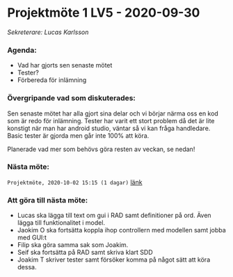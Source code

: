 # Projektmöte 1 LV5 - 2020-09-30
*Sekreterare: Lucas Karlsson*

### Agenda:
- Vad har gjorts sen senaste mötet 
- Tester?
- Förbereda för inlämning

### Övergripande vad som diskuterades:
Sen senaste mötet har alla gjort sina delar och vi börjar närma oss en kod som är redo för inlämning. Tester har varit ett stort problem
då det är lite konstigt när man har android studio, väntar så vi kan fråga handledare. Basic tester är gjorda men går inte 100% att köra.

Planerade vad mer som behövs göra resten av veckan, se nedan!

### Nästa möte:
```Projektmöte, 2020-10-02 15:15 (1 dagar)``` [länk](https://github.com/DKWA0000/OOPP-HT20/blob/master/Dokumentation/Notes%20From%20Project%20Meetings/2020-10-01%20-%20Projektmöte%202%20LV5.md)

### Att göra till nästa möte:
- Lucas ska lägga till text om gui i RAD samt definitioner på ord. Även lägga till funktionalitet i model.
- Jaokim O ska fortsätta koppla ihop controllern med modellen samt jobba med GUI:t
- Filip ska göra samma sak som Joakim.
- Seif ska fortsätta på RAD samt skriva klart SDD
- Joakim T skriver tester samt försöker komma på något sätt att köra dessa.
